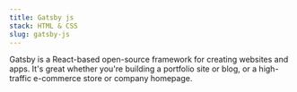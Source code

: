 ```yaml
---
title: Gatsby js
stack: HTML & CSS
slug: gatsby-js
---
```


Gatsby is a React-based open-source framework for creating websites and apps. It's great whether you're building a portfolio site or blog, or a high-traffic e-commerce store or company homepage.
